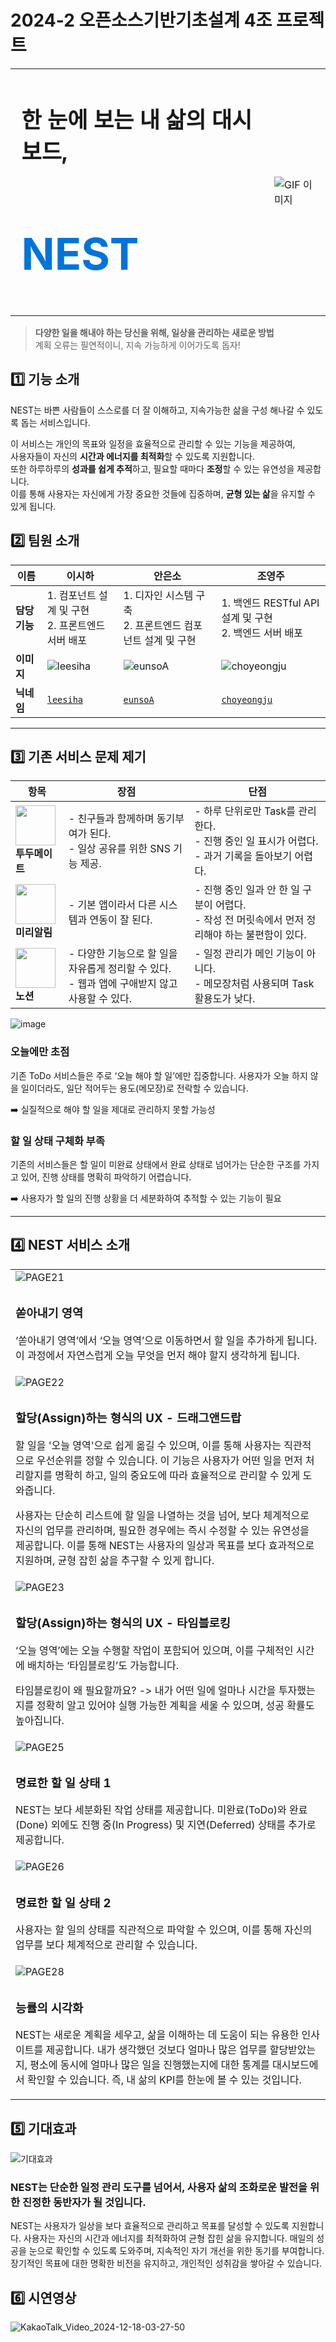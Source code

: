 # 2024-2 오픈소스기반기초설계 4조 프로젝트
<table>
  <tr>
    <td style="vertical-align: middle; font-size: 35px; font-weight: bold;">
      <h4>한 눈에 보는 내 삶의 대시보드,</h4> <h1 style="color: #0074D9;">NEST</h1>
    </td>
    <td>
      <img src="https://github.com/user-attachments/assets/8e088dd3-31bf-48d6-bdd4-85790bfe9eb8" alt="GIF 이미지">
    </td>
  </tr>
</table>

> **다양한 일을 해내야 하는 당신을 위해, 일상을 관리하는 새로운 방법**  
계획 오류는 필연적이니, 지속 가능하게 이어가도록 돕자!

## 1️⃣ 기능 소개
NEST는 바쁜 사람들이 스스로를 더 잘 이해하고, 지속가능한 삶을 구성 해나갈 수 있도록 돕는 서비스입니다.

이 서비스는 개인의 목표와 일정을 효율적으로 관리할 수 있는 기능을 제공하여,  
사용자들이 자신의 **시간과 에너지를 최적화**할 수 있도록 지원합니다.  
또한 하루하루의 **성과를 쉽게 추적**하고, 필요할 때마다 **조정**할 수 있는 유연성을 제공합니다.  
이를 통해 사용자는 자신에게 가장 중요한 것들에 집중하며, **균형 있는 삶**을 유지할 수 있게 됩니다.

## 2️⃣ 팀원 소개

| **이름**        | **이시하**                       | **안은소**                | **조영주**                  |
|-----------------|--------------------------------|--------------------------|----------------------------|
| **담당기능**    | 1. 컴포넌트 설계 및 구현       <br> 2. 프론트엔드 서버 배포 | 1. 디자인 시스템 구축            <br> 2. 프론트엔드 컴포넌트 설계 및 구현    | 1. 백엔드 RESTful API 설계 및 구현         <br> 2. 백엔드 서버 배포     |
| **이미지**      | ![leesiha](https://avatars.githubusercontent.com/u/66323295?v=4)                | ![eunsoA](https://avatars.githubusercontent.com/u/74090200?v=4)         | ![choyeongju](https://avatars.githubusercontent.com/u/128598386?v=4)    |
| **닉네임**      | [`leesiha`](https://github.com/leesiha)                       | [`eunsoA`](https://github.com/eunsoa/)                | [`choyeongju`](https://github.com/choyeongju)           |

---

## 3️⃣ 기존 서비스 문제 제기

| **항목**      | **장점**                                           | **단점**                                                   |
|---------------|---------------------------------------------------|----------------------------------------------------------|
| <img src="https://i.namu.wiki/i/4nQjNFOiAf6WrIzp4uAk7Jzkbx6V82MkTkNPyWq9uwBGjuR9xN4TGbaMRg3akWxTBWqo_Gder6B_JSt0ZXImZg.webp" width="64" height="64"> <br> **투두메이트** | - 친구들과 함께하며 동기부여가 된다.<br>- 일상 공유를 위한 SNS 기능 제공. | - 하루 단위로만 Task를 관리한다.<br>- 진행 중인 일 표시가 어렵다.<br>- 과거 기록을 돌아보기 어렵다. |
| <img src="https://help.apple.com/assets/65DFA91B9E3ABE5AF306648B/65DFA91D9E3ABE5AF3066491/ko_KR/de7022b37872b74f3f3286acec4cc3c4.png" width="64" height="64"> <br> **미리알림**   | - 기본 앱이라서 다른 시스템과 연동이 잘 된다.          | - 진행 중인 일과 안 한 일 구분이 어렵다.<br>- 작성 전 머릿속에서 먼저 정리해야 하는 불편함이 있다. |
| <img src="https://www.venturesquare.net/wp-content/uploads/2020/06/notion.png" width="64" height="64"> <br> **노션**       | - 다양한 기능으로 할 일을 자유롭게 정리할 수 있다.<br>- 웹과 앱에 구애받지 않고 사용할 수 있다. | - 일정 관리가 메인 기능이 아니다.<br>- 메모장처럼 사용되며 Task 활용도가 낮다.               |

![image](https://github.com/user-attachments/assets/767a1d81-69e4-4f04-bec9-f1bc588129f2)

### 오늘에만 초점  

기존 ToDo 서비스들은 주로 ‘오늘 해야 할 일’에만 집중합니다. 사용자가 오늘 하지 않을 일이더라도, 일단 적어두는 용도(메모장)로 전락할 수 있습니다.

➡️ 실질적으로 해야 할 일을 제대로 관리하지 못할 가능성

### 할 일 상태 구체화 부족  

기존의 서비스들은 할 일이 미완료 상태에서 완료 상태로 넘어가는 단순한 구조를 가지고 있어, 진행 상태를 명확히 파악하기 어렵습니다.

➡️  사용자가 할 일의 진행 상황을 더 세분화하여 추적할 수 있는 기능이 필요

---

## 4️⃣ NEST 서비스 소개

<table>
  <tr>
    <td style="width: 100%;">
      <img src="https://github.com/user-attachments/assets/587842c0-7f29-4483-8a9c-ba24bd6a0a36" alt="PAGE21">
    </td>
  </tr>
  <tr>
     <td style="vertical-align: middle; font-size: 16px;">
      <h3>쏟아내기 영역</h3>  
      <p>‘쏟아내기 영역’에서 ‘오늘 영역’으로 이동하면서 할 일을 추가하게 됩니다. 이 과정에서 자연스럽게 오늘 무엇을 먼저 해야 할지 생각하게 됩니다.</p>
    </td>
  </tr>
  
  <tr>
    <td style="width: 100%;">
      <img src="https://github.com/user-attachments/assets/a0f87f09-46e6-40bb-bc13-21b7d01c2a52" alt="PAGE22">
    </td>
  </tr>
  <tr>
    <td style="vertical-align: middle; font-size: 16px;">
      <h3>할당(Assign)하는 형식의 UX - 드래그앤드랍</h3>  
      <p>할 일을 '오늘 영역'으로 쉽게 옮길 수 있으며, 이를 통해 사용자는 직관적으로 우선순위를 정할 수 있습니다. 이 기능은 사용자가 어떤 일을 먼저 처리할지를 명확히 하고, 일의 중요도에 따라 효율적으로 관리할 수 있게 도와줍니다.</p>
      <p>
      사용자는 단순히 리스트에 할 일을 나열하는 것을 넘어, 보다 체계적으로 자신의 업무를 관리하며, 필요한 경우에는 즉시 수정할 수 있는 유연성을 제공합니다. 이를 통해 NEST는 사용자의 일상과 목표를 보다 효과적으로 지원하며, 균형 잡힌 삶을 추구할 수 있게 합니다.</p>
    </td>
  </tr>
  
  <tr>
    <td style="width: 100%;">
      <img src="https://github.com/user-attachments/assets/82e11e85-9898-4bd9-bf37-9267c37da4e9" alt="PAGE23">
    </td>
  </tr>
  <tr>
    <td style="vertical-align: middle; font-size: 16px;">
      <h3>할당(Assign)하는 형식의 UX - 타임블로킹</h3>  
      <p>‘오늘 영역’에는 오늘 수행할 작업이 포함되어 있으며, 이를 구체적인 시간에 배치하는 ‘타임블로킹’도 가능합니다.</p>
      <p>타임블로킹이 왜 필요할까요?
      -> 내가 어떤 일에 얼마나 시간을 투자했는지를 정확히 알고 있어야 실행 가능한 계획을 세울 수 있으며, 성공 확률도 높아집니다.</p>
    </td>
  </tr>
  
  <tr>
    <td style="width: 100%;">
      <img src="https://github.com/user-attachments/assets/42602458-2dbe-49ca-a15d-f622f8cfc9d0" alt="PAGE25">
    </td>
  </tr>
  <tr>
    <td style="vertical-align: middle; font-size: 16px;">
      <h3>명료한 할 일 상태 1</h3>  
      <p>NEST는 보다 세분화된 작업 상태를 제공합니다. 미완료(ToDo)와 완료(Done) 외에도 진행 중(In Progress) 및 지연(Deferred) 상태를 추가로 제공합니다.</p>
    </td>
  </tr>
  
  <tr>
    <td style="width: 100%;">
      <img src="https://github.com/user-attachments/assets/1a6c75b8-f48c-4f14-b76e-94485324357d" alt="PAGE26">
    </td>
  </tr>
  <tr>
    <td style="vertical-align: middle; font-size: 16px;">
      <h3>명료한 할 일 상태 2</h3>  
      <p>사용자는 할 일의 상태를 직관적으로 파악할 수 있으며, 이를 통해 자신의 업무를 보다 체계적으로 관리할 수 있습니다.</p>
    </td>
  </tr>
  
  <tr>
    <td style="width: 100%;">
      <img src="https://github.com/user-attachments/assets/8e707501-ce52-4582-b563-84f70f7874aa" alt="PAGE28">
    </td>
  </tr>
  <tr>
    <td style="vertical-align: middle; font-size: 16px;">
      <h3>능률의 시각화</h3>  
      <p>NEST는 새로운 계획을 세우고, 삶을 이해하는 데 도움이 되는 유용한 인사이트를 제공합니다. 
      내가 생각했던 것보다 얼마나 많은 업무를 할당받았는지, 평소에 동시에 얼마나 많은 일을 진행했는지에 대한 통계를 대시보드에서 확인할 수 있습니다.
      즉, 내 삶의 KPI를 한눈에 볼 수 있는 것입니다.</p>
    </td>
  </tr>  
</table>

## 5️⃣ 기대효과
![기대효과](https://github.com/user-attachments/assets/090e9560-8853-4007-b076-43ed330aa0fb)
### NEST는 단순한 일정 관리 도구를 넘어서, 사용자 삶의 조화로운 발전을 위한 진정한 동반자가 될 것입니다. 
NEST는 사용자가 일상을 보다 효율적으로 관리하고 목표를 달성할 수 있도록 지원합니다. 사용자는 자신의 시간과 에너지를 최적화하여 균형 잡힌 삶을 유지합니다.
매일의 성공을 눈으로 확인할 수 있도록 도와주며, 지속적인 자기 개선을 위한 동기를 부여합니다. 장기적인 목표에 대한 명확한 비전을 유지하고, 개인적인 성취감을 쌓아갈 수 있습니다.

## 6️⃣ 시연영상
![KakaoTalk_Video_2024-12-18-03-27-50](https://github.com/user-attachments/assets/9ca979b8-3142-4f33-876e-582fad26ad55)

